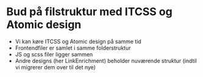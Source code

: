 # Bud på filstruktur med ITCSS og Atomic design

* Vi kan køre ITCSS og Atomic design på samme tid
* Frontendfiler er samlet i samme folderstruktur
* JS og scss filer ligger sammen
* Andre designs (her LinkEnrichment) beholder nuværende struktur (indtil vi migrerer dem over til det nye)
